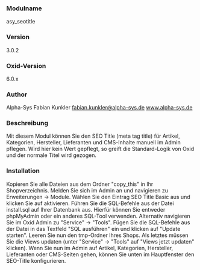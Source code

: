 ### Modulname ###
asy_seotitle

### Version ###
3.0.2

### Oxid-Version ###
6.0.x

### Author ###
Alpha-Sys
Fabian Kunkler
fabian.kunkler@alpha-sys.de
www.alpha-sys.de

### Beschreibung ###
Mit diesem Modul können Sie den SEO Title (meta tag title) für Artikel, Kategorien, Hersteller, Lieferanten und CMS-Inhalte 
manuell im Admin pflegen. Wird hier kein Wert gepflegt, so greift die Standard-Logik von Oxid und der normale Titel wird gezogen.

### Installation ###
Kopieren Sie alle Dateien aus dem Ordner "copy_this" in Ihr Shopverzeichnis.
Melden Sie sich im Admin an und navigieren zu Erweiterungen -> Module. Wählen Sie den Eintrag SEO Title Basic
aus und klicken Sie auf aktivieren.
Führen Sie die SQL-Befehle aus der Datei install.sql auf Ihrer Datenbank aus. Hierfür können Sie entweder phpMyAdmin
oder ein anderes SQL-Tool verwenden. Alternativ navigieren Sie im Oxid Admin zu "Service" -> "Tools". Fügen Sie die SQL-Befehle
aus der Datei in das Textfeld "SQL ausführen" ein und klicken auf "Update starten".
Leeren Sie nun den tmp-Ordner Ihres Shops. Als letztes müssen Sie die Views updaten (unter "Service" -> "Tools" auf 
"Views jetzt updaten" klicken).
Wenn Sie nun im Admin auf Artikel, Kategorien, Hersteller, Lieferanten oder CMS-Seiten gehen, können Sie unten im
Hauptfenster den SEO-Title konfigurieren.
